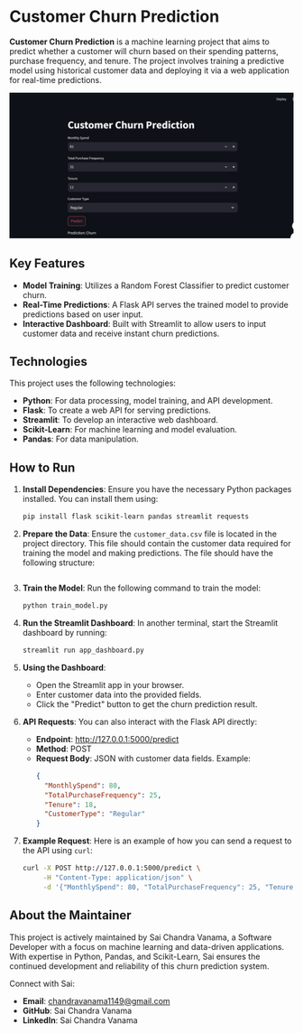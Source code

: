# Customer Churn Prediction

**Customer Churn Prediction** is a machine learning project that aims to predict whether a customer will churn based on their spending patterns, purchase frequency, and tenure. The project involves training a predictive model using historical customer data and deploying it via a web application for real-time predictions.

![Customer Churn Prediction](https://github.com/JafarLone/Customer-Churn-Prediction/blob/main/photo.png?raw=true)

## Key Features

- **Model Training**: Utilizes a Random Forest Classifier to predict customer churn.
- **Real-Time Predictions**: A Flask API serves the trained model to provide predictions based on user input.
- **Interactive Dashboard**: Built with Streamlit to allow users to input customer data and receive instant churn predictions.

## Technologies

This project uses the following technologies:
- **Python**: For data processing, model training, and API development.
- **Flask**: To create a web API for serving predictions.
- **Streamlit**: To develop an interactive web dashboard.
- **Scikit-Learn**: For machine learning and model evaluation.
- **Pandas**: For data manipulation.

## How to Run

1. **Install Dependencies**:
   Ensure you have the necessary Python packages installed. You can install them using:
   ```bash
   pip install flask scikit-learn pandas streamlit requests
2. **Prepare the Data**:
   Ensure the `customer_data.csv` file is located in the project directory. This file should contain the customer data required for training the model and making predictions. The file should have the following structure:
   ```csv
3. **Train the Model**:
   Run the following command to train the model:
   ```bash
   python train_model.py
4. **Run the Streamlit Dashboard**:
   In another terminal, start the Streamlit dashboard by running:
   ```bash
   streamlit run app_dashboard.py
5. **Using the Dashboard**:
   - Open the Streamlit app in your browser.
   - Enter customer data into the provided fields.
   - Click the "Predict" button to get the churn prediction result.

6. **API Requests**:
   You can also interact with the Flask API directly:
   - **Endpoint**: http://127.0.0.1:5000/predict
   - **Method**: POST
   - **Request Body**: JSON with customer data fields. Example:
     ```json
     {
       "MonthlySpend": 80,
       "TotalPurchaseFrequency": 25,
       "Tenure": 18,
       "CustomerType": "Regular"
     }
     ```

7. **Example Request**:
   Here is an example of how you can send a request to the API using `curl`:
   ```bash
   curl -X POST http://127.0.0.1:5000/predict \
        -H "Content-Type: application/json" \
        -d '{"MonthlySpend": 80, "TotalPurchaseFrequency": 25, "Tenure": 18, "CustomerType": "Regular"}'

## About the Maintainer

This project is actively maintained by Sai Chandra Vanama, a Software Developer with a focus on machine learning and data-driven applications. With expertise in Python, Pandas, and Scikit-Learn, Sai ensures the continued development and reliability of this churn prediction system.

Connect with Sai:
- **Email**: chandravanama1149@gmail.com
- **GitHub**: Sai Chandra Vanama
- **LinkedIn**: Sai Chandra Vanama